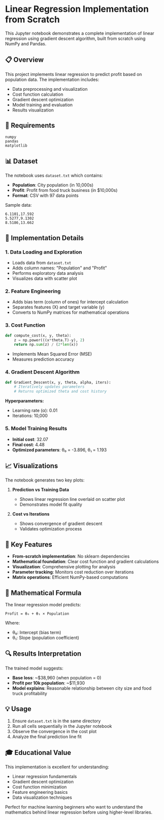 # Linear Regression Implementation from Scratch

This Jupyter notebook demonstrates a complete implementation of linear regression using gradient descent algorithm, built from scratch using NumPy and Pandas.

## 📋 Overview

This project implements linear regression to predict profit based on population data. The implementation includes:
- Data preprocessing and visualization
- Cost function calculation
- Gradient descent optimization
- Model training and evaluation
- Results visualization

## 🔧 Requirements

```
numpy
pandas
matplotlib
```

## 📊 Dataset

The notebook uses `dataset.txt` which contains:
- **Population**: City population (in 10,000s)
- **Profit**: Profit from food truck business (in $10,000s)
- **Format**: CSV with 97 data points

Sample data:
```
6.1101,17.592
5.5277,9.1302
8.5186,13.662
```

## 🚀 Implementation Details

### 1. Data Loading and Exploration
- Loads data from `dataset.txt`
- Adds column names: "Population" and "Profit"
- Performs exploratory data analysis
- Visualizes data with scatter plot

### 2. Feature Engineering
- Adds bias term (column of ones) for intercept calculation
- Separates features (X) and target variable (y)
- Converts to NumPy matrices for mathematical operations

### 3. Cost Function
```python
def compute_cost(x, y, theta):
    z = np.power(((x*theta.T)-y), 2)
    return np.sum(z) / (2*len(x))
```
- Implements Mean Squared Error (MSE)
- Measures prediction accuracy

### 4. Gradient Descent Algorithm
```python
def Gradient_Descent(x, y, theta, alpha, iters):
    # Iteratively updates parameters
    # Returns optimized theta and cost history
```

**Hyperparameters:**
- Learning rate (α): 0.01
- Iterations: 10,000

### 5. Model Training Results
- **Initial cost**: 32.07
- **Final cost**: 4.48
- **Optimized parameters**: θ₀ = -3.896, θ₁ = 1.193

## 📈 Visualizations

The notebook generates two key plots:

1. **Prediction vs Training Data**
   - Shows linear regression line overlaid on scatter plot
   - Demonstrates model fit quality

2. **Cost vs Iterations**
   - Shows convergence of gradient descent
   - Validates optimization process

## 🎯 Key Features

- **From-scratch implementation**: No sklearn dependencies
- **Mathematical foundation**: Clear cost function and gradient calculations
- **Visualization**: Comprehensive plotting for analysis
- **Parameter tracking**: Monitors cost reduction over iterations
- **Matrix operations**: Efficient NumPy-based computations

## 📝 Mathematical Formula

The linear regression model predicts:
```
Profit = θ₀ + θ₁ × Population
```

Where:
- θ₀: Intercept (bias term)
- θ₁: Slope (population coefficient)

## 🔍 Results Interpretation

The trained model suggests:
- **Base loss**: ~$38,960 (when population = 0)
- **Profit per 10k population**: ~$11,930
- **Model explains**: Reasonable relationship between city size and food truck profitability

## 💡 Usage

1. Ensure `dataset.txt` is in the same directory
2. Run all cells sequentially in the Jupyter notebook
3. Observe the convergence in the cost plot
4. Analyze the final prediction line fit

## 🎓 Educational Value

This implementation is excellent for understanding:
- Linear regression fundamentals
- Gradient descent optimization
- Cost function minimization
- Feature engineering basics
- Data visualization techniques

Perfect for machine learning beginners who want to understand the mathematics behind linear regression before using higher-level libraries.
